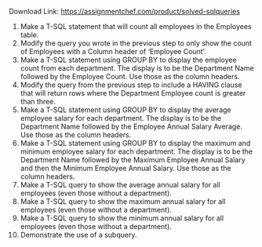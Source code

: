 Download Link: https://assignmentchef.com/product/solved-sqlqueries
<br>
<ol>

 <li>Make a T-SQL statement that will count all employees in the Employees table.</li>

 <li>Modify the query you wrote in the previous step to only show the count of Employees with a Column header of ‘Employee Count’.</li>

 <li>Make a T-SQL statement using GROUP BY to display the employee count from each department. The display is to be the Department Name followed by the Employee Count. Use those as the column headers.</li>

 <li>Modify the query from the previous step to include a HAVING clause that will return rows where the Department Employee count is greater than three.</li>

 <li>Make a T-SQL statement using GROUP BY to display the average employee salary for each department. The display is to be the Department Name followed by the Employee Annual Salary Average. Use those as the column headers.</li>

 <li>Make a T-SQL statement using GROUP BY to display the maximum and minimum employee salary for each department. The display is to be the Department Name followed by the Maximum Employee Annual Salary and then the Minimum Employee Annual Salary. Use those as the column headers.</li>

 <li>Make a T-SQL query to show the average annual salary for all employees (even those without a department).</li>

 <li>Make a T-SQL query to show the maximum annual salary for all employees (even those without a department).</li>

 <li>Make a T-SQL query to show the minimum annual salary for all employees (even those without a department).</li>

 <li>Demonstrate the use of a subquery.</li>

</ol>
